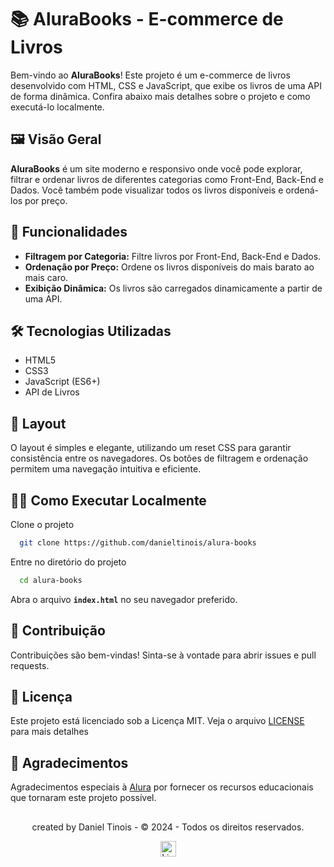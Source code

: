 # 📚 AluraBooks - E-commerce de Livros

Bem-vindo ao **AluraBooks**! Este projeto é um e-commerce de livros desenvolvido com HTML, CSS e JavaScript, que exibe os livros de uma API de forma dinâmica. Confira abaixo mais detalhes sobre o projeto e como executá-lo localmente.

## 🖼️ Visão Geral

**AluraBooks** é um site moderno e responsivo onde você pode explorar, filtrar e ordenar livros de diferentes categorias como Front-End, Back-End e Dados. Você também pode visualizar todos os livros disponíveis e ordená-los por preço.

## 🚀 Funcionalidades

- **Filtragem por Categoria:** Filtre livros por Front-End, Back-End e Dados.
- **Ordenação por Preço:** Ordene os livros disponíveis do mais barato ao mais caro.
- **Exibição Dinâmica:** Os livros são carregados dinamicamente a partir de uma API.

## 🛠️ Tecnologias Utilizadas

- HTML5
- CSS3
- JavaScript (ES6+)
- API de Livros

## 🎨 Layout

O layout é simples e elegante, utilizando um reset CSS para garantir consistência entre os navegadores. Os botões de filtragem e ordenação permitem uma navegação intuitiva e eficiente.

## 🏃‍♂️ Como Executar Localmente

Clone o projeto

```bash
  git clone https://github.com/danieltinois/alura-books
```

Entre no diretório do projeto

```bash
  cd alura-books
```

Abra o arquivo **`index.html`** no seu navegador preferido.

## 🤝 Contribuição

Contribuições são bem-vindas! Sinta-se à vontade para abrir issues e pull requests.

## 📄 Licença

Este projeto está licenciado sob a Licença MIT. Veja o arquivo [LICENSE](https://choosealicense.com/licenses/mit/)
para mais detalhes

## 🌟 Agradecimentos

Agradecimentos especiais à [Alura](https://www.alura.com.br/) por fornecer os recursos educacionais que tornaram este projeto possível.

##

<p align="center"> created by Daniel Tinois  - © 2024 - Todos os direitos reservados.<p align="center">
 <a href="https://www.linkedin.com/in/daniel-tinois-7338a2244/" target="_blank"><img src="https://static.licdn.com/sc/h/5bukxbhy9xsil5mb7c2wulfbx" height="25" width="25" alt="Linked" />
</p></p>

##
